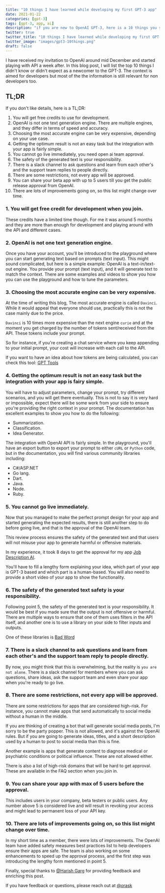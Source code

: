 ```yaml
---
title: "10 things I have learned while developing my first GPT-3 app"
date: 2021-01-22
categories: [gpt-3]
tags: [gpt-3, app, ai]
description: "if you are new to OpenAI GPT-3, here is a 10 things you should know about it to manage your expectations and know the limits"
twitter: true
twitter_title: "10 things I have learned while developing my first GPT-3 app"
twitter_image: "images/gpt3-10things.png"
draft: false
---
```


I have received my invitation to OpenAI around mid December and started playing with API a week after. In this blog post, I will list the top 10 things I didn't know or didn't expect as a newcomer to the GPT-3. The context is aimed for developers but most of the the information is still relevant for non developers too.

## TL;DR

If you don't like details, here is a TL;DR:

1. You will get free credits to use for development.
2. OpenAI is not one text generation engine. There are multiple engines, and they differ in terms of speed and accuracy.
3. Choosing the most accurate engine can be very expensive, depending on your use case.
4. Getting the optimum result is not an easy task but the integration with your app is fairly simple.
5. You cannot go live immediately, you need open ai team approval.
6. The safety of the generated text is your responsibility.
7. There is a slack channel to ask questions and learn from each other's and the support team replies to people directly.
8. There are some restrictions, not every app will be approved.
9. You can share your beta app with up to 5 users till you get the public release approval from OpenAI.
10. There are lots of improvements going on, so this list might change over time.

### 1. You will get free credit for development when you join.
These credits have a limited time though. For me it was around 5 months and they are more than enough for development and playing around with the API and different cases.

### 2. OpenAI is not one text generation engine.

Once you have your account, you'll be introduced to the playground where you can start generating text based on prompts (text input). This might sound complicated, but here is a simple example:
OpenAI is a text-in/text-out engine. You provide your prompt (text input), and it will generate text to match the context.
There are some examples and videos to show you how you can use the playground and how to tune the parameters.

### 3. Choosing the most accurate engine can be very expensive.

At the time of writing this blog, The most accurate engine is called `Davinci`. While it would appeal that everyone should use, practically this is not the case mainly due to the price.

`Davinci` is 10 times more expensive than the next engine `curie` and at the moment you get charged by the number of tokens sent/received from the API. These tokens include your prompt.

So for instance, if you're creating a chat service where you keep appending to your initial prompt, your cost will increase with each call to the API.

If you want to have an idea about how tokens are being calculated, you can check this tool:
[GPT Tools](https://www.gpttools.com)

### 4. Getting the optimum result is not an easy task but the integration with your app is fairy simple.

You will have to adjust parameters, change your prompt, try different scenarios, and you will get there eventually. This is not to say it is very hard or impossible, expect there will be some work from your side to ensure you're providing the right context in your prompt.
The documentation has excellent examples to show you how to do the following:

- Summarization.
- Classification.
- Idea Generator.

The integration with OpenAI API is fairly simple. In the playground, you'll have an export button to export your prompt to either `cURL` or `Python` code, but in the documentation, you will find various community libraries including:

- C#/ASP.NET
- Go lang.
- Dart.
- Java.
- Node.
- Ruby.

### 5. You cannot go live immediately.

Now that you managed to make the perfect prompt design for your app and started generating the expected results, there is still another step to do before going live, and that is the approval of the OpenAI team.

This review process ensures the safety of the generated text and that users will not misuse your app to generate harmful or offensive materials.

In my experience, it took 8 days to get the approval for my app [Job Description AI](https://jobdescription.ai).

You'll have to fill a lengthy form explaining your idea, which part of your app is GPT-3 based and which part is a human-based.
You will also need to provide a short video of your app to show the functionality.

### 6. The safety of the generated text safety is your responsibility.

Following point 5, the safety of the generated text is your responsibility. It would be best if you made sure that the output is not offensive or harmful.
There are multiple ways to ensure that one of them uses filters in the API itself, and another one is to use a library on your side to filter inputs and outputs.

One of these libraries is [Bad Word](https://github.com/web-mech/badwords#readme)

### 7. There is a slack channel to ask questions and learn from each other's and the support team reply to people directly.

By now, you might think that this is overwhelming, but the reality is `you are not alone`. There is a slack channel for members where you can ask questions, share ideas, ask the support team and even share your app when you're ready to go live.

### 8. There are some restrictions, not every app will be approved.

There are some restrictions for apps that are considered high-risk. For instance, you cannot make apps that send automatically to social media without a human in the middle.

If you are thinking of creating a bot that will generate social media posts, I'm sorry to be the party popper. This is not allowed, and it's against the OpenAI rules. But if you are going to generate ideas, titles, and a short description used by a human to post to social media than this is fine.

Another example is apps that generate content to diagnose medical or psychiatric conditions or political influence. These are not allowed either.

There is also a list of high-risk domains that will be hard to get approval. These are available in the FAQ section when you join in.

### 9. You can share your app with max of 5 users before the approval.

This includes users in your company, beta testers or public users. Any number above 5 is considered live and will result in revoking your access and might lead to permanent loss of your API key.

### 10. There are lots of improvements going on, so this list might change over time.

In my short time as a member, there were lots of improvements. The OpenAI team have added safety measures best practices list to help developers ensure their apps are safe. The team is also working on some enhancements to speed up the approval process, and the first step was introducing the lengthy form mentioned in point 5.

Finally, special thanks to [@Harish Garg](https://www.twitter.com/harishkgarg) for providing feedback and enriching this post.

If you have feedback or questions, please reach out at [@orask](https://www.twitter.com/orask)
